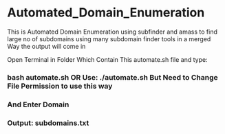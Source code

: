 # Automated_Domain_Enumeration
This is Automated Domain Enumeration using subfinder and amass to find large no of subdomains using many subdomain finder tools in a merged Way the output will come in

Open Terminal in Folder Which Contain This automate.sh file and type:

### bash automate.sh  OR  Use: ./automate.sh  But Need to Change File Permission to use this way

### And Enter Domain


### Output: subdomains.txt
